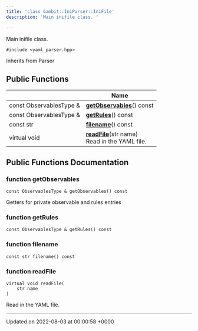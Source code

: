 ```yaml
---
title: 'class Gambit::IniParser::IniFile'
description: 'Main inifile class. '

---
```









Main inifile class. 


`#include <yaml_parser.hpp>`

Inherits from Parser

## Public Functions

|                | Name           |
| -------------- | -------------- |
| const ObservablesType & | **[getObservables](/documentation/code/darkbit_development/classes/classgambit_1_1iniparser_1_1inifile/#function-getobservables)**() const |
| const ObservablesType & | **[getRules](/documentation/code/darkbit_development/classes/classgambit_1_1iniparser_1_1inifile/#function-getrules)**() const |
| const str | **[filename](/documentation/code/darkbit_development/classes/classgambit_1_1iniparser_1_1inifile/#function-filename)**() const |
| virtual void | **[readFile](/documentation/code/darkbit_development/classes/classgambit_1_1iniparser_1_1inifile/#function-readfile)**(str name)<br>Read in the YAML file.  |

## Public Functions Documentation

### function getObservables

```
const ObservablesType & getObservables() const
```


Getters for private observable and rules entries 


### function getRules

```
const ObservablesType & getRules() const
```


### function filename

```
const str filename() const
```


### function readFile

```
virtual void readFile(
    str name
)
```

Read in the YAML file. 

-------------------------------

Updated on 2022-08-03 at 00:00:58 +0000